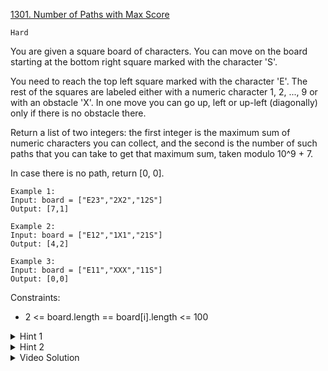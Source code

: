 [1301. Number of Paths with Max Score](https://leetcode.com/problems/number-of-paths-with-max-score/)

`Hard`

You are given a square board of characters. You can move on the board starting at the bottom right square marked with the character 'S'.

You need to reach the top left square marked with the character 'E'. The rest of the squares are labeled either with a numeric character 1, 2, ..., 9 or with an obstacle 'X'. In one move you can go up, left or up-left (diagonally) only if there is no obstacle there.

Return a list of two integers: the first integer is the maximum sum of numeric characters you can collect, and the second is the number of such paths that you can take to get that maximum sum, taken modulo 10^9 + 7.

In case there is no path, return [0, 0].

```
Example 1:
Input: board = ["E23","2X2","12S"]
Output: [7,1]

Example 2:
Input: board = ["E12","1X1","21S"]
Output: [4,2]

Example 3:
Input: board = ["E11","XXX","11S"]
Output: [0,0]
```

Constraints:

- 2 <= board.length == board[i].length <= 100

<details>
<summary>Hint 1</summary>

Use dynamic programming to find the path with the max score.

</details>

<details>
<summary>Hint 2</summary>

Use another dynamic programming array to count the number of paths with max score.

</details>


<details>
<summary>Video Solution</summary>

[HuifengGuan](https://www.youtube.com/watch?v=EnQ-rOd3qdw&ab_channel=HuifengGuan)
</details>